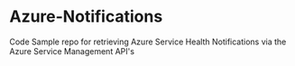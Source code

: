 # Azure-Notifications
Code Sample repo for retrieving Azure Service Health Notifications via the Azure Service Management API's
